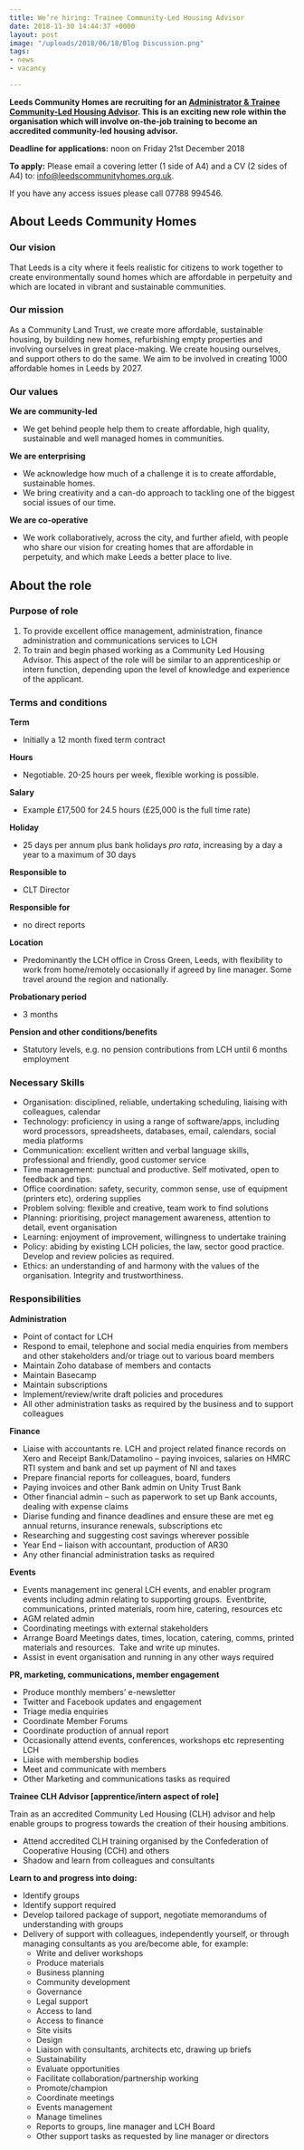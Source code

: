 ```yaml
---
title: We’re hiring: Trainee Community-Led Housing Advisor
date: 2018-11-30 14:44:37 +0000
layout: post
image: "/uploads/2018/06/18/Blog Discussion.png"
tags:
- news
- vacancy

---
```

**Leeds Community Homes are recruiting for an <u>Administrator & Trainee Community-Led Housing Advisor</u>. This is an exciting new role within the organisation which will involve on-the-job training to become an accredited community-led housing advisor.**

**Deadline for applications:** noon on Friday 21st December 2018

**To apply:** Please email a covering letter (1 side of A4) and a CV (2 sides of A4) to: [info@leedscommunityhomes.org.uk](mailto:info@leedscommunityhomes.org.uk).

If you have any access issues please call 07788 994546.

## About Leeds Community Homes

### Our vision

That Leeds is a city where it feels realistic for citizens to work together to create environmentally sound homes which are affordable in perpetuity and which are located in vibrant and sustainable communities.

### Our mission

As a Community Land Trust, we create more affordable, sustainable housing, by building new homes, refurbishing empty properties and involving ourselves in great place-making. We create housing ourselves, and support others to do the same. We aim to be involved in creating 1000 affordable homes in Leeds by 2027.

### Our values

**We are community-led**

* We get behind people help them to create affordable, high quality, sustainable and well managed homes in communities.

**We are enterprising**

* We acknowledge how much of a challenge it is to create affordable, sustainable homes.
* We bring creativity and a can-do approach to tackling one of the biggest social issues of our time.

**We are co-operative**

* We work collaboratively, across the city, and further afield, with people who share our vision for creating homes that are affordable in perpetuity, and which make Leeds a better place to live.

## About the role

### Purpose of role

1. To provide excellent office management, administration, finance administration and communications services to LCH
2. To train and begin phased working as a Community Led Housing Advisor. This aspect of the role will be similar to an apprenticeship or intern function, depending upon the level of knowledge and experience of the applicant.

### Terms and conditions

**Term**
- Initially a 12 month fixed term contract

**Hours**
- Negotiable. 20-25 hours per week, flexible working is possible.

**Salary**
- Example £17,500 for 24.5 hours (£25,000 is the full time rate)

**Holiday**
- 25 days per annum plus bank holidays _pro rata_, increasing by a day a year to a maximum of 30 days

**Responsible to**
- CLT Director

**Responsible for**
- no direct reports

**Location**
- Predominantly the LCH office in Cross Green, Leeds, with flexibility to work from home/remotely occasionally if agreed by line manager. Some travel around the region and nationally.

**Probationary period**
- 3 months

**Pension and other conditions/benefits**
- Statutory levels, e.g. no pension contributions from LCH until 6 months employment

### Necessary Skills

* Organisation: disciplined, reliable, undertaking scheduling, liaising with colleagues, calendar
* Technology: proficiency in using a range of software/apps, including word processors, spreadsheets, databases, email, calendars, social media platforms
* Communication: excellent written and verbal language skills, professional and friendly, good customer service
* Time management: punctual and productive. Self motivated, open to feedback and tips.
* Office coordination: safety, security, common sense, use of equipment (printers etc), ordering supplies
* Problem solving: flexible and creative, team work to find solutions
* Planning: prioritising, project management awareness, attention to detail, event organisation
* Learning: enjoyment of improvement, willingness to undertake training
* Policy: abiding by existing LCH policies, the law, sector good practice. Develop and review policies as required.
* Ethics: an understanding of and harmony with the values of the organisation. Integrity and trustworthiness.

### Responsibilities

**Administration**

* Point of contact for LCH
* Respond to email, telephone and social media enquiries from members and other stakeholders and/or triage out to various board members
* Maintain Zoho database of members and contacts
* Maintain Basecamp
* Maintain subscriptions
* Implement/review/write draft policies and procedures
* All other administration tasks as required by the business and to support colleagues

**Finance**

* Liaise with accountants re. LCH and project related finance records on Xero and Receipt Bank/Datamolino – paying invoices, salaries on HMRC RTI system and bank and set up payment of NI and taxes
* Prepare financial reports for colleagues, board, funders
* Paying invoices and other Bank admin on Unity Trust Bank
* Other financial admin – such as paperwork to set up Bank accounts, dealing with expense claims
* Diarise funding and finance deadlines and ensure these are met eg annual returns, insurance renewals, subscriptions etc
* Researching and suggesting cost savings wherever possible
* Year End – liaison with accountant, production of AR30
* Any other financial administration tasks as required

**Events**

* Events management inc general LCH events, and enabler program events including admin relating to supporting groups.  Eventbrite, communications, printed materials, room hire, catering, resources etc
* AGM related admin
* Coordinating meetings with external stakeholders
* Arrange Board Meetings dates, times, location, catering, comms, printed materials and resources.  Take and write up minutes.
* Assist in event organisation and running in any other ways required

**PR, marketing, communications, member engagement**

* Produce monthly members’ e-newsletter
* Twitter and Facebook updates and engagement
* Triage media enquiries
* Coordinate Member Forums
* Coordinate production of annual report
* Occasionally attend events, conferences, workshops etc representing LCH
* Liaise with membership bodies
* Meet and communicate with members
* Other Marketing and communications tasks as required

**Trainee CLH Advisor \[apprentice/intern aspect of role\]**

Train as an accredited Community Led Housing (CLH) advisor and help enable groups to progress towards the creation of their housing ambitions.

* Attend accredited CLH training organised by the Confederation of Cooperative Housing (CCH) and others
* Shadow and learn from colleagues and consultants

**Learn to and progress into doing:**

* Identify groups
* Identify support required
* Develop tailored package of support, negotiate memorandums of understanding with groups
* Delivery of support with colleagues, independently yourself, or through managing consultants as you are/become able, for example:
  * Write and deliver workshops
  * Produce materials
  * Business planning
  * Community development
  * Governance
  * Legal support
  * Access to land
  * Access to finance
  * Site visits
  * Design
  * Liaison with consultants, architects etc, drawing up briefs
  * Sustainability
  * Evaluate opportunities
  * Facilitate collaboration/partnership working
  * Promote/champion
  * Coordinate meetings
  * Events management
  * Manage timelines
  * Reports to groups, line manager and LCH Board
  * Other support tasks as requested by line manager or directors
